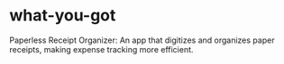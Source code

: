# what-you-got
Paperless Receipt Organizer: An app that digitizes and organizes paper receipts, making expense tracking more efficient.
